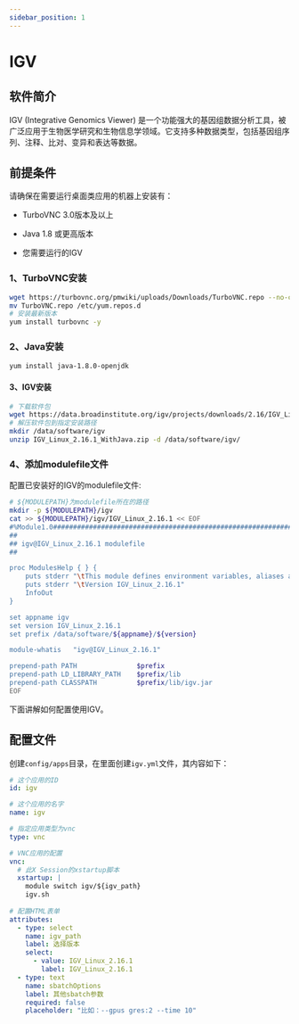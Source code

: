 ```yaml
---
sidebar_position: 1
---
```


# IGV

## 软件简介

IGV (Integrative Genomics Viewer) 是一个功能强大的基因组数据分析工具，被广泛应用于生物医学研究和生物信息学领域。它支持多种数据类型，包括基因组序列、注释、比对、变异和表达等数据。

## 前提条件

请确保在需要运行桌面类应用的机器上安装有：

- TurboVNC 3.0版本及以上

- Java 1.8 或更高版本

- 您需要运行的IGV

### 1、TurboVNC安装

```bash
wget https://turbovnc.org/pmwiki/uploads/Downloads/TurboVNC.repo --no-check-certificate
mv TurboVNC.repo /etc/yum.repos.d
# 安装最新版本
yum install turbovnc -y
```

### 2、Java安装

```bash
yum install java-1.8.0-openjdk
```

#### 3、IGV安装

```bash
# 下载软件包
wget https://data.broadinstitute.org/igv/projects/downloads/2.16/IGV_Linux_2.16.1_WithJava.zip
# 解压软件包到指定安装路径
mkdir /data/software/igv
unzip IGV_Linux_2.16.1_WithJava.zip -d /data/software/igv/
```

### 4、添加modulefile文件

配置已安装好的IGV的modulefile文件:

```bash
# ${MODULEPATH}为modulefile所在的路径
mkdir -p ${MODULEPATH}/igv
cat >> ${MODULEPATH}/igv/IGV_Linux_2.16.1 << EOF
#%Module1.0#####################################################################
##
## igv@IGV_Linux_2.16.1 modulefile
##

proc ModulesHelp { } {
    puts stderr "\tThis module defines environment variables, aliases and add PATH for igv"
    puts stderr "\tVersion IGV_Linux_2.16.1"
    InfoOut
}

set appname igv
set version IGV_Linux_2.16.1
set prefix /data/software/${appname}/${version}

module-whatis   "igv@IGV_Linux_2.16.1"

prepend-path PATH               $prefix
prepend-path LD_LIBRARY_PATH    $prefix/lib
prepend-path CLASSPATH          $prefix/lib/igv.jar
EOF
```

下面讲解如何配置使用IGV。

## 配置文件

创建`config/apps`目录，在里面创建`igv.yml`文件，其内容如下：

```yaml title="config/apps/igv.yml"
# 这个应用的ID
id: igv

# 这个应用的名字
name: igv

# 指定应用类型为vnc
type: vnc

# VNC应用的配置
vnc:
  # 此X Session的xstartup脚本
  xstartup: |
    module switch igv/${igv_path}
    igv.sh
      
# 配置HTML表单
attributes:
  - type: select
    name: igv_path
    label: 选择版本
    select:
      - value: IGV_Linux_2.16.1
        label: IGV_Linux_2.16.1
  - type: text
    name: sbatchOptions
    label: 其他sbatch参数
    required: false
    placeholder: "比如：--gpus gres:2 --time 10"
```
